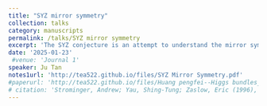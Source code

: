 ```yaml
---
title: "SYZ mirror symmetry"
collection: talks
category: manuscripts
permalink: /talks/SYZ mirror symmetry
excerpt: 'The SYZ conjecture is an attempt to understand the mirror symmetry conjecture, an issue in theoretical physics and mathematics. The original conjecture was proposed in a paper by Strominger, Yau, and Zaslow, entitled "Mirror Symmetry is T-duality".'
date: '2025-01-23'
 #venue: 'Journal 1'
speaker: Ju Tan 
notes1url: 'http://tea522.github.io/files/SYZ Mirror Symmetry.pdf'
#paperurl: 'http://tea522.github.io/files/Huang pengfei--Higgs bundles_55-113.pdf'
# citation: 'Strominger, Andrew; Yau, Shing-Tung; Zaslow, Eric (1996), "Mirror symmetry is T-duality", Nuclear Physics B, 479 (1–2): 243–259, arXiv:hep-th/9606040, Bibcode:1996NuPhB.479..243S, doi:10.1016/0550-3213(96)00434-8, S2CID 14586676.'
---
```


<!-- The contents above will be part of a list of publications, if the user clicks the link for the publication than the contents of section will be rendered as a full page, allowing you to provide more information about the paper for the reader. When publications are displayed as a single page, the contents of the above "citation" field will automatically be included below this section in a smaller font. -->
